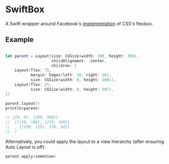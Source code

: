 # SwiftBox

A Swift wrapper around Facebook's [implementation](https://github.com/facebook/css-layout) of CSS's flexbox.

## Example

```swift

let parent = Layout(size: CGSize(width: 300, height: 300),
                    childAlignment: .Center,
                    children: [
	Layout(flex: 75,
           margin: Edges(left: 10, right: 10),
           size: CGSize(width: 0, height: 100)),
	Layout(flex: 25,
           size: CGSize(width: 0, height: 50)),
])

parent.layout()
println(parent)

// {{0, 0}, {300, 300}}
//	[{{10, 100}, {210, 100}}
//	, {{230, 125}, {70, 50}}
//	]
```

Alternatively, you could apply the layout to a view hierarchy (after ensuring Auto Layout is off):

```swift
parent.apply(someView)
```
